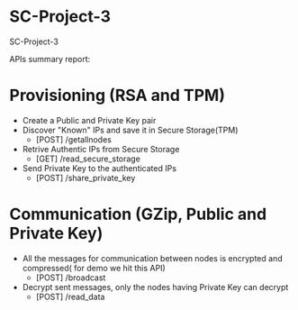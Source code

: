 # SC-Project-3
SC-Project-3

APIs summary report:

# Provisioning (RSA and TPM)
   - Create a Public and Private Key pair
   - Discover "Known" IPs and save it in Secure Storage(TPM)
       - [POST] /getallnodes
   - Retrive Authentic IPs from Secure Storage
       - [GET]  /read_secure_storage
   - Send Private Key to the authenticated IPs
       - [POST] /share_private_key
# Communication (GZip, Public and Private Key)
   - All the messages for communication between nodes is encrypted and compressed( for demo we hit this API) 
       - [POST] /broadcast
   - Decrypt sent messages, only the nodes having Private Key can decrypt
       - [POST] /read_data
